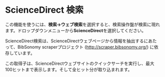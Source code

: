# ScienceDirect 検索

この機能を使うには、**検索→ウェブ検索**を選択すると、検索操作盤が検索に現れます。ドロップダウンメニューから**ScienceDirect**を選択してください。

ScienceDirect検索は、ScienceDirectウェブページから情報を抽出するにあたって、BibSonomy scraperプロジェクト (http://scraper.bibsonomy.org/) に依存しています。

この取得子は、ScienceDirectウェブサイトのクイックサーチを実行し、最大100ヒットまで表示します。そして全ヒット分が取り込まれます。
